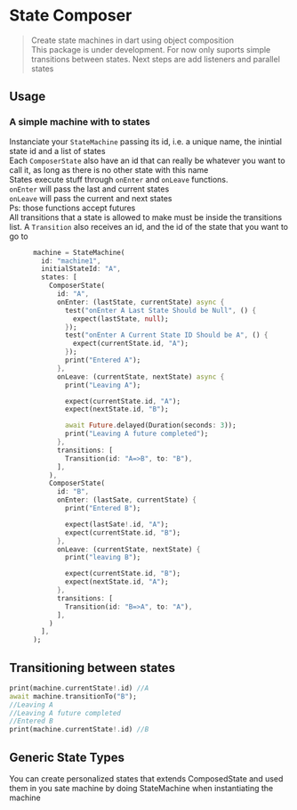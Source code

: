 # State Composer
>Create state machines in dart using object composition <br>
>This package is under development. For now only suports simple transitions between states. Next steps are add listeners and parallel states

## Usage
### A simple machine with to states
Instanciate your `StateMachine` passing its id, i.e. a unique name, the inintial state id and a list of states <br>
Each `ComposerState` also have an id that can really be whatever you want to call it, as long as there is no other state with this name <br>
States execute stuff through `onEnter` and `onLeave` functions. <br>
`onEnter` will pass the last and current states <br>
`onLeave` will pass the current and next states <br>
Ps: those functions accept futures<br>
All transitions that a state is allowed to make must be inside the transitions list. A `Transition` also receives an id, 
and the id of the state that you want to go to
``` dart
      machine = StateMachine(
        id: "machine1",
        initialStateId: "A",
        states: [
          ComposerState(
            id: "A",
            onEnter: (lastState, currentState) async {
              test("onEnter A Last State Should be Null", () {
                expect(lastState, null);
              });
              test("onEnter A Current State ID Should be A", () {
                expect(currentState.id, "A");
              });
              print("Entered A");
            },
            onLeave: (currentState, nextState) async {
              print("Leaving A");

              expect(currentState.id, "A");
              expect(nextState.id, "B");

              await Future.delayed(Duration(seconds: 3));
              print("Leaving A future completed");
            },
            transitions: [
              Transition(id: "A=>B", to: "B"),
            ],
          ),
          ComposerState(
            id: "B",
            onEnter: (lastSate, currentState) {
              print("Entered B");

              expect(lastSate!.id, "A");
              expect(currentState.id, "B");
            },
            onLeave: (currentState, nextState) {
              print("leaving B");

              expect(currentState.id, "B");
              expect(nextState.id, "A");
            },
            transitions: [
              Transition(id: "B=>A", to: "A"),
            ],
          )
        ],
      );
```
## Transitioning between states
```dart
print(machine.currentState!.id) //A
await machine.transitionTo("B");
//Leaving A
//Leaving A future completed
//Entered B
print(machine.currentState!.id) //B
```
## Generic State Types
You can create personalized states that extends ComposedState and used them
in you sate machine by doing StateMachine<MyStateType> when instantiating the machine 